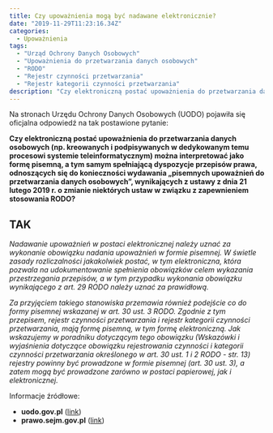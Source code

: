 ```yaml
---
title: Czy upoważnienia mogą być nadawane elektronicznie?
date: "2019-11-29T11:23:16.34Z"
categories:
  - Upoważnienia
tags:
  - "Urząd Ochrony Danych Osobowych"
  - "Upoważnienia do przetwarzania danych osobowych"
  - "RODO"
  - "Rejestr czynności przetwarzania"
  - "Rejestr kategorii czynności przetwarzania"
description: "Czy elektroniczną postać upoważnienia do przetwarzania danych osobowych można interpretować jako formę pisemną, a tym samym spełniającą dyspozycje przepisów prawa, odnoszących się do konieczności wydawania „pisemnych upoważnień do przetwarzania danych osobowych”, wynikających z ustawy z dnia 21 lutego 2019 r. o zmianie niektórych ustaw w związku z zapewnieniem stosowania RODO?"
---
```


Na stronach Urzędu Ochrony Danych Osobowych (UODO) pojawiła się oficjalna odpowiedź na tak postawione pytanie:

**Czy elektroniczną  postać upoważnienia do przetwarzania danych osobowych (np. kreowanych i podpisywanych w dedykowanym temu procesowi systemie teleinformatycznym) można interpretować jako formę pisemną, a tym samym spełniającą dyspozycje przepisów prawa, odnoszących się do konieczności wydawania „pisemnych upoważnień do przetwarzania danych osobowych”, wynikających z ustawy z dnia 21 lutego 2019 r. o zmianie niektórych ustaw w związku z zapewnieniem stosowania RODO?**

## TAK

*Nadawanie upoważnień w postaci elektronicznej należy uznać za wykonanie obowiązku nadania upoważnień w formie pisemnej. W świetle zasady rozliczalności jakakolwiek postać, w tym elektroniczna, która pozwala na udokumentowanie spełnienia obowiązków celem wykazania przestrzegania przepisów, a w tym przypadku wykonania obowiązku wynikającego z art. 29 RODO należy uznać za prawidłową.*

*Za przyjęciem takiego stanowiska przemawia również podejście co do formy pisemnej wskazanej w art. 30 ust. 3 RODO. Zgodnie z tym przepisem, rejestr czynności przetwarzania i rejestr kategorii czynności przetwarzania, mają formę pisemną, w tym formę elektroniczną. Jak wskazujemy w poradniku dotyczącym tego obowiązku (Wskazówki i wyjaśnienia dotyczące obowiązku rejestrowania czynności i kategorii czynności przetwarzania określonego w art. 30 ust. 1 i 2 RODO  - str. 13) rejestry powinny być prowadzone w formie pisemnej (art. 30 ust. 3), a zatem mogą być prowadzone zarówno w postaci papierowej, jak i elektronicznej.*

Informacje źródłowe:
* **uodo.gov.pl** ([link](https://archiwum.uodo.gov.pl/pl/225/1278))
* **prawo.sejm.gov.pl** ([link](http://prawo.sejm.gov.pl/isap.nsf/DocDetails.xsp?id=WDU20190000730))